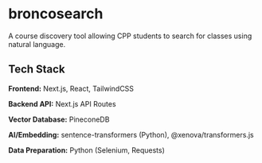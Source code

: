 # broncosearch

A course discovery tool allowing CPP students to search for classes using natural language.

## Tech Stack

**Frontend:** Next.js, React, TailwindCSS

**Backend API:** Next.js API Routes

**Vector Database:** PineconeDB

**AI/Embedding:** sentence-transformers (Python), @xenova/transformers.js

**Data Preparation:** Python (Selenium, Requests)
